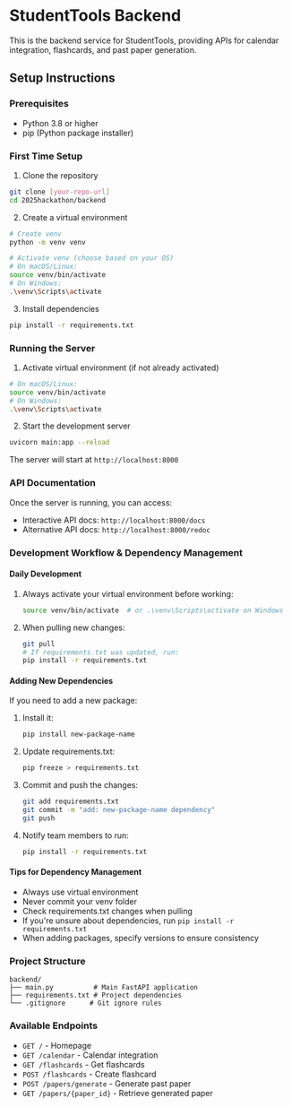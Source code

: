 # StudentTools Backend

This is the backend service for StudentTools, providing APIs for calendar integration, flashcards, and past paper generation.

## Setup Instructions

### Prerequisites
- Python 3.8 or higher
- pip (Python package installer)

### First Time Setup

1. Clone the repository
```bash
git clone [your-repo-url]
cd 2025hackathon/backend
```

2. Create a virtual environment
```bash
# Create venv
python -m venv venv

# Activate venv (choose based on your OS)
# On macOS/Linux:
source venv/bin/activate
# On Windows:
.\venv\Scripts\activate
```

3. Install dependencies
```bash
pip install -r requirements.txt
```

### Running the Server

1. Activate virtual environment (if not already activated)
```bash
# On macOS/Linux:
source venv/bin/activate
# On Windows:
.\venv\Scripts\activate
```

2. Start the development server
```bash
uvicorn main:app --reload
```

The server will start at `http://localhost:8000`

### API Documentation

Once the server is running, you can access:
- Interactive API docs: `http://localhost:8000/docs`
- Alternative API docs: `http://localhost:8000/redoc`

### Development Workflow & Dependency Management

#### Daily Development
1. Always activate your virtual environment before working:
   ```bash
   source venv/bin/activate  # or .\venv\Scripts\activate on Windows
   ```

2. When pulling new changes:
   ```bash
   git pull
   # If requirements.txt was updated, run:
   pip install -r requirements.txt
   ```

#### Adding New Dependencies
If you need to add a new package:
1. Install it:
   ```bash
   pip install new-package-name
   ```

2. Update requirements.txt:
   ```bash
   pip freeze > requirements.txt
   ```

3. Commit and push the changes:
   ```bash
   git add requirements.txt
   git commit -m "add: new-package-name dependency"
   git push
   ```

4. Notify team members to run:
   ```bash
   pip install -r requirements.txt
   ```

#### Tips for Dependency Management
- Always use virtual environment
- Never commit your venv folder
- Check requirements.txt changes when pulling
- If you're unsure about dependencies, run `pip install -r requirements.txt`
- When adding packages, specify versions to ensure consistency

### Project Structure

```
backend/
├── main.py          # Main FastAPI application
├── requirements.txt # Project dependencies
└── .gitignore      # Git ignore rules
```

### Available Endpoints

- `GET /` - Homepage
- `GET /calendar` - Calendar integration
- `GET /flashcards` - Get flashcards
- `POST /flashcards` - Create flashcard
- `POST /papers/generate` - Generate past paper
- `GET /papers/{paper_id}` - Retrieve generated paper 